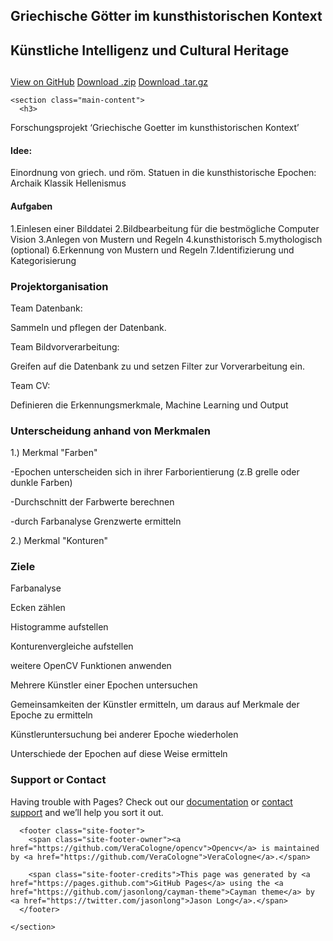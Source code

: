 ## Griechische Götter im kunsthistorischen Kontext


<html lang="en-us">
  <head>
    <meta charset="UTF-8">
    <title>Opencv by ashrafsp</title>
    <meta name="viewport" content="width=device-width, initial-scale=1">
    <link rel="stylesheet" type="text/css" href="stylesheets/normalize.css" media="screen">
    <link href='https://fonts.googleapis.com/css?family=Open+Sans:400,700' rel='stylesheet' type='text/css'>
    <link rel="stylesheet" type="text/css" href="stylesheets/stylesheet.css" media="screen">
    <link rel="stylesheet" type="text/css" href="stylesheets/github-light.css" media="screen">
  </head>
  <body>
    <section class="page-header">
      <h1 class="project-name">Künstliche Intelligenz und   Cultural Heritage</h1>
      <h2 class="project-tagline"></h2>
      <a href="https://github.com/ashrafsp/opencv" class="btn">View on GitHub</a>
      <a href="https://github.com/ashrafsp/opencv/zipball/master" class="btn">Download .zip</a>
      <a href="https://github.com/ashrafsp/opencv/tarball/master" class="btn">Download .tar.gz</a>
    </section>

    <section class="main-content">
      <h3>
<a id="welcome-to-github-pages" class="anchor" href="#welcome-to-github-pages" aria-hidden="true"><span aria-hidden="true" class="octicon octicon-link"></span></a>Forschungsprojekt ‘Griechische Goetter im kunsthistorischen Kontext’</h3>

<h4> Idee: </h4>
<p> Einordnung von griech. und röm. Statuen in die kunsthistorische Epochen:
Archaik
Klassik
Hellenismus
</p>
<h4>Aufgaben</h4> 
<p>1.Einlesen einer Bilddatei
2.Bildbearbeitung für die bestmögliche Computer Vision
3.Anlegen von Mustern und Regeln
4.kunsthistorisch
5.mythologisch (optional)
6.Erkennung von Mustern und Regeln 
7.Identifizierung und Kategorisierung
</p>
<h3>
<a id="designer-templates" class="anchor" href="#designer-templates" aria-hidden="true"><span aria-hidden="true" class="octicon octicon-link"></span></a>Projektorganisation</h3>

<p>Team Datenbank:</p>
<p>Sammeln und pflegen der Datenbank.</p>
<p>Team Bildvorverarbeitung:</p>
<p>Greifen auf die Datenbank zu und setzen Filter zur Vorverarbeitung ein.
</p>
<p>Team CV:</p>
<p>Definieren die Erkennungsmerkmale, Machine Learning und Output
<h3>
<a id="creating-pages-manually" class="anchor" href="#creating-pages-manually" aria-hidden="true"><span aria-hidden="true" class="octicon octicon-link"></span></a>Unterscheidung anhand von Merkmalen</h3>

<p>1.) Merkmal "Farben"</p>
<p>-Epochen unterscheiden sich in ihrer Farborientierung (z.B grelle oder dunkle Farben)</p>
<p>-Durchschnitt der Farbwerte berechnen</p>
<p>-durch Farbanalyse Grenzwerte ermitteln</p>
<p>2.) Merkmal "Konturen"</p>


<h3>
<a id="authors-and-contributors" class="anchor" href="#authors-and-contributors" aria-hidden="true"><span aria-hidden="true" class="octicon octicon-link"></span></a>Ziele</h3>

<p>Farbanalyse</p>
<p>Ecken zählen</p>
<p>Histogramme aufstellen</p>
<p>Konturenvergleiche aufstellen</p>
<p>weitere OpenCV Funktionen anwenden
</p>
<p>Mehrere Künstler einer Epochen untersuchen</p>
<p>Gemeinsamkeiten der Künstler  ermitteln, um daraus auf Merkmale der Epoche zu ermitteln</p>
<p>Künstleruntersuchung bei anderer Epoche wiederholen</p>
<p>Unterschiede der Epochen auf diese Weise ermitteln</p>


<h3>
<a id="support-or-contact" class="anchor" href="#support-or-contact" aria-hidden="true"><span aria-hidden="true" class="octicon octicon-link"></span></a>Support or Contact</h3>

<p>Having trouble with Pages? Check out our <a href="https://help.github.com/pages">documentation</a> or <a href="https://github.com/contact">contact support</a> and we’ll help you sort it out.</p>

      <footer class="site-footer">
        <span class="site-footer-owner"><a href="https://github.com/VeraCologne/opencv">Opencv</a> is maintained by <a href="https://github.com/VeraCologne">VeraCologne</a>.</span>

        <span class="site-footer-credits">This page was generated by <a href="https://pages.github.com">GitHub Pages</a> using the <a href="https://github.com/jasonlong/cayman-theme">Cayman theme</a> by <a href="https://twitter.com/jasonlong">Jason Long</a>.</span>
      </footer>

    </section>

  
  </body>
</html>

